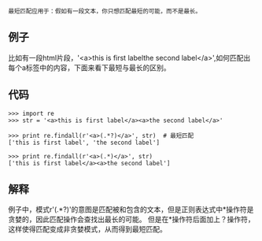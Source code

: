     最短匹配应用于：假如有一段文本，你只想匹配最短的可能，而不是最长。
## 例子
比如有一段html片段，'\<a>this is first label</a><a>the second label\</a>',如何匹配出每个a标签中的内容，下面来看下最短与最长的区别。
## 代码
```
>>> import re
>>> str = '<a>this is first label</a><a>the second label</a>'

>>> print re.findall(r'<a>(.*?)</a>', str)  # 最短匹配
['this is first label', 'the second label']

>>> print re.findall(r'<a>(.*)</a>', str)
['this is first label</a><a>the second label']
```
## 解释
例子中，模式r'<a>(.\*?)</a>'的意图是匹配被<a>和</a>包含的文本，但是正则表达式中\*操作符是贪婪的，因此匹配操作会查找出最长的可能。
但是在*操作符后面加上？操作符，这样使得匹配变成非贪婪模式，从而得到最短匹配。